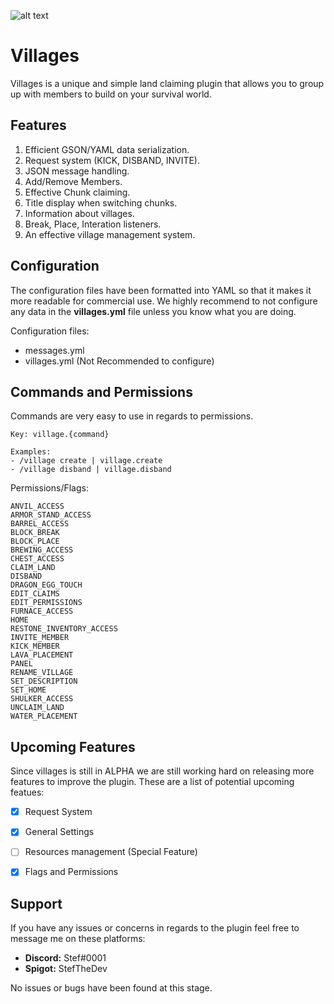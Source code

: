 ![alt text](https://proxy.spigotmc.org/1998f98e51685efd529a2e95ace9d3f3de88e8b4?url=https%3A%2F%2Fi.imgur.com%2FoqVaPoF.jpg)


# Villages
Villages is a unique and simple land claiming plugin that allows you to group up with members to build on your survival world.


## Features

1. Efficient GSON/YAML data serialization.
2. Request system (KICK, DISBAND, INVITE).
3. JSON message handling.
4. Add/Remove Members.
5. Effective Chunk claiming.
6. Title display when switching chunks.
7. Information about villages.
8. Break, Place, Interation listeners.
9. An effective village management system.


## Configuration

The configuration files have been formatted into YAML so that it makes it more readable for commercial use.
We highly recommend to not configure any data in the **villages.yml** file unless you know what you are doing.

Configuration files:
- messages.yml
- villages.yml (Not Recommended to configure)


## Commands and Permissions

Commands are very easy to use in regards to permissions.
```
Key: village.{command}

Examples:
- /village create | village.create
- /village disband | village.disband
```

Permissions/Flags:
```
ANVIL_ACCESS
ARMOR_STAND_ACCESS
BARREL_ACCESS
BLOCK_BREAK
BLOCK_PLACE
BREWING_ACCESS
CHEST_ACCESS
CLAIM_LAND
DISBAND
DRAGON_EGG_TOUCH
EDIT_CLAIMS
EDIT_PERMISSIONS
FURNACE_ACCESS
HOME
RESTONE_INVENTORY_ACCESS
INVITE_MEMBER
KICK_MEMBER
LAVA_PLACEMENT
PANEL
RENAME_VILLAGE
SET_DESCRIPTION
SET_HOME
SHULKER_ACCESS
UNCLAIM_LAND
WATER_PLACEMENT
```


## Upcoming Features

Since villages is still in ALPHA we are still working hard on releasing more features to improve the plugin. These are a list of potential upcoming featues:
- [x] Request System
- [x] General Settings
- [ ] Resources management (Special Feature)
- [x] Flags and Permissions


## Support

If you have any issues or concerns in regards to the plugin feel free to message me on these platforms:
- **Discord:** Stef#0001
- **Spigot:** StefTheDev

No issues or bugs have been found at this stage.


